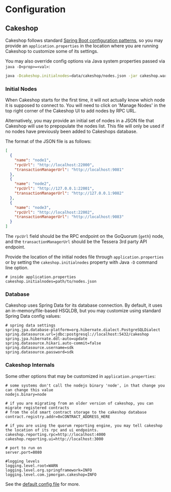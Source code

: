 # Configuration

## Cakeshop

Cakeshop follows standard [Spring Boot configuration patterns](https://docs.spring.io/spring-boot/docs/2.3.7.RELEASE/reference/html/spring-boot-features.html#boot-features-external-config), so you may provide an `application.properties` in the location where you are running Cakeshop to customize some of its settings.

You may also override config options via Java system properties passed via `java -D<prop>=<val>`:

```sh
java -Dcakeshop.initialnodes=data/cakeshop/nodes.json -jar cakeshop.war
```

### Initial Nodes

When Cakeshop starts for the first time, it will not actually know which node it is supposed to connect to. You will need to click on 'Manage Nodes' in the top right corner of the Cakeshop UI to add nodes by RPC URL.

Alternatively, you may provide an initial set of nodes in a JSON file that Cakeshop will use to prepopulate the nodes list. This file will only be used if no nodes have previously been added to Cakeshops database.

The format of the JSON file is as follows:

```json
[
  {
    "name": "node1",
    "rpcUrl": "http://localhost:22000",
    "transactionManagerUrl": "http://localhost:9081"
  },
  {
    "name": "node2",
    "rpcUrl": "http://127.0.0.1:22001",
    "transactionManagerUrl": "http://127.0.0.1:9082"
  },
  {
    "name": "node3",
    "rpcUrl": "http://localhost:22002",
    "transactionManagerUrl": "http://localhost:9083"
  }
]
```

The `rpcUrl` field should be the RPC endpoint on the GoQuorum (`geth`) node, and the `transactionManagerUrl` should be the Tessera 3rd party API endpoint.

Provide the location of the initial nodes file through `application.properties` or by setting the `cakeshop.initialnodes` property with Java `-D` command line option.

```properties
# inside application.properties
cakeshop.initialnodes=path/to/nodes.json
```

### Database

Cakeshop uses Spring Data for its database connection. By default, it uses an in-memory/file-based HSQLDB, but you may customize using standard Spring Data config values:

```properties
# spring data settings
spring.jpa.database-platform=org.hibernate.dialect.PostgreSQLDialect
spring.datasource.url=jdbc:postgresql://localhost:5432/cakeshop
spring.jpa.hibernate.ddl-auto=update
spring.datasource.hikari.auto-commit=false
spring.datasource.username=sdk
spring.datasource.password=sdk
```

### Cakeshop Internals

Some other options that may be customized in `application.properties`:

```properties
# some systems don't call the nodejs binary 'node', in that change you can change this value
nodejs.binary=node

# if you are migrating from an older version of cakeshop, you can migrate registered contracts
# from the old smart contract storage to the cakeshop database
contract.registry.addr=0xCONTRACT_ADDRESS_HERE

# if you are using the quorum reporting engine, you may tell cakeshop the location of its rpc and ui endpoints.
cakeshop.reporting.rpc=http://localhost:4000
cakeshop.reporting.ui=http://localhost:3000

# port to run on
server.port=8080

#logging levels
logging.level.root=WARN
logging.level.org.springframework=INFO
logging.level.com.jpmorgan.cakeshop=INFO
```

See the [default config file](../cakeshop-api/src/main/resources/config/application.properties) for more. 
